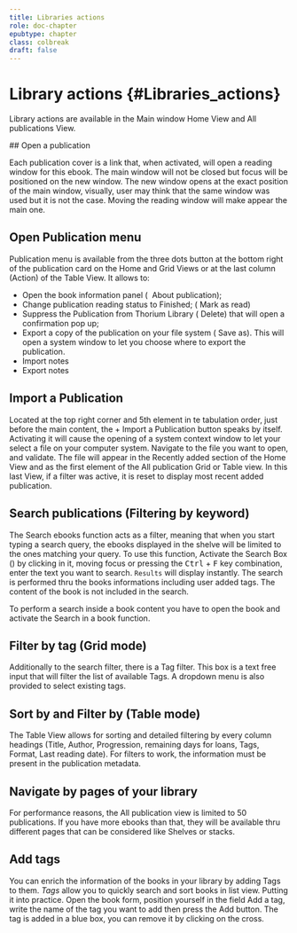 ```yaml
---
title: Libraries actions
role: doc-chapter
epubtype: chapter
class: colbreak 
draft: false
---
```


# Library actions {#Libraries_actions}

Library actions are available in the Main window <span class="ui_button">Home</span> View and <span class="ui_button">All publications</span> View.

## Open a publication

Each publication cover is a link that, when activated, will open a
reading window for this ebook. The main window will not be closed
but focus will be positioned on the new window. The new window opens
at the exact position of the main window, visually, user may think
that the same window was used but it is not the case. Moving the
reading window will make appear the main one.

## Open Publication menu
Publication menu is available from the three dots button at the
bottom right of the publication card on the <span class="ui_button">Home</span> and <span class="ui_button">Grid</span> Views or
at the last column (Action) of the <span class="ui_button">Table</span> View.
It allows to:
-   Open the book information panel (
<img src="../../resources/images/info-icon.svg" class="icon"  alt="" role="presentation"/><span class="ui_button"> About publication</span>);
-   Change publication reading status to Finished;
(<img src="../../resources/images/doubleCheck-icon.svg" class="icon" alt="" role="presentation"/><span class="ui_button"> Mark as read</span>) 
-   Suppress the Publication from Thorium Library 
(<img src="../../resources/images/bin-icon.svg" class="icon" alt="" role="presentation"/> <span class="ui_button"> Delete</span>) that will open a confirmation pop up;
-   Export a copy of the publication on your file system 
(<img src="../../resources/images/SaveAs-icon.svg" class="icon" alt="" role="presentation"/> <span class="ui_button">Save as</span>). 
This will open a system window to let you choose where to export the publication.
- Import notes
- Export notes

## Import a Publication

Located at the top right corner and 5th element in te tabulation
order, just before the main content, the <span class="ui_button">+ Import a
Publication</span> button speaks by itself. Activating it will
cause the opening of a system context window to let your select a
file on your computer system. Navigate to the file you want to open,
and validate. The file will appear in the Recently added section of
the <span class="ui_button">Home</span> View and as the first element of the All publication Grid
or Table view. In this last View, if a filter was active, it is
reset to display most recent added publication.

## Search publications (Filtering by keyword)

The Search ebooks function acts as a filter, meaning that when you
start typing a search query, the ebooks displayed in the shelve will
be limited to the ones matching your query. To use this function,
Activate the Search Box
(<img src="../../resources/images/search-icon.svg" class="icon" alt="" role="presentation"/>) by clicking in it, moving focus or pressing
the <kbd>Ctrl</kbd> + <kbd>F</kbd> key combination, enter the text you want to
search. `Results` will display instantly. The search is performed
thru the books informations including user added tags. The content
of the book is not included in the search. 

<aside class="framed">To perform a search
inside a book content you have to open the book and activate the
Search in a book function.</aside>

## Filter by tag (Grid mode)

Additionally to the search filter, there is a <img src="../../resources/images/tag-icon.svg" class="icon" alt="" role="presentation"/>Tag filter. This box is a text free input that will filter the list of available Tags. A dropdown menu is also provided to select existing tags.

## Sort by and Filter by (Table mode)

The <span class="ui_button">Table</span> View allows for sorting and detailed filtering by every
column headings (<span class="ui_button">Title, Author, Progression, remaining days for
loans, Tags, Format, Last reading date</span>). For filters
to work, the information must be present in the publication
metadata.

## Navigate by pages of your library

For performance reasons, the All publication view is limited to 50
publications. If you have more ebooks than that, they will be
available thru different pages that can be considered like Shelves
or stacks.

## Add tags

You can enrich the information of the books in your library by
adding <span class="ui_button">Tags</span> to them. *Tags* allow you to quickly search and sort
books in list view. Putting it into practice. Open the book form,
position yourself in the field <span class="ui_button">Add a tag</span>, write the name of the
tag you want to add then press the <span class="ui_button">Add</span> button. The tag is added in
a blue box, you can remove it by clicking on the cross.
